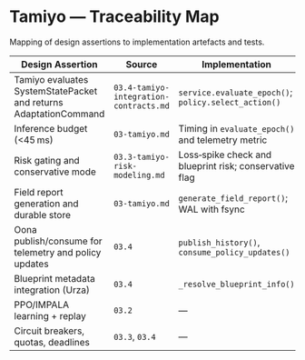 # Tamiyo — Traceability Map

Mapping of design assertions to implementation artefacts and tests.

| Design Assertion | Source | Implementation | Tests |
| --- | --- | --- | --- |
| Tamiyo evaluates SystemStatePacket and returns AdaptationCommand | `03.4-tamiyo-integration-contracts.md` | `service.evaluate_epoch()`; `policy.select_action()` | `tests/tamiyo/test_service.py::test_tamiyo_service_generates_command` |
| Inference budget (<45 ms) | `03-tamiyo.md` | Timing in `evaluate_epoch()` and telemetry metric | `tests/tamiyo/test_service.py` (assert ≤45 ms) |
| Risk gating and conservative mode | `03.3-tamiyo-risk-modeling.md` | Loss‑spike check and blueprint risk; conservative flag | `tests/tamiyo/test_service.py::test_conservative_mode_overrides_directive` |
| Field report generation and durable store | `03-tamiyo.md` | `generate_field_report()`; WAL with fsync | `tests/tamiyo/test_service.py::test_field_report_generation` |
| Oona publish/consume for telemetry and policy updates | `03.4` | `publish_history()`, `consume_policy_updates()` | `tests/tamiyo/test_service.py` publish/consume cases |
| Blueprint metadata integration (Urza) | `03.4` | `_resolve_blueprint_info()` | `tests/tamiyo/test_tamiyo_annotations_include_blueprint_metadata` |
| PPO/IMPALA learning + replay | `03.2` | — | — |
| Circuit breakers, quotas, deadlines | `03.3`, `03.4` | — | — |


